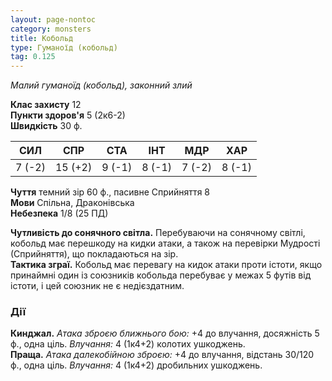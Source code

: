 ```yaml
---
layout: page-nontoc
category: monsters
title: Кобольд
type: Гуманоїд (кобольд)
tag: 0.125
---
```


_Малий гуманоїд (кобольд), законний злий_

**Клас захисту** 12    
**Пункти здоров'я** 5 (2к6-2)    
**Швидкість** 30 ф.  

| СИЛ    | СПР     | СТА    | ІНТ    | МДР    | ХАР    |
| ------ | ------- | ------ | ------ | ------ | ------ |
| 7 (-2) | 15 (+2) | 9 (-1) | 8 (-1) | 7 (-2) | 8 (-1) |

**Чуття** темний зір 60 ф., пасивне Сприйняття 8    
**Мови** Спільна, Драконівська    
**Небезпека** 1/8 (25 ПД)  

**Чутливість до сонячного світла.** Перебуваючи на сонячному світлі, кобольд має перешкоду на кидки атаки, а також на перевірки Мудрості (Сприйняття), що покладаються на зір.    
**Тактика зграї.** Кобольд має перевагу на кидок атаки проти істоти, якщо принаймні один із союзників кобольда перебуває у межах 5 футів від істоти, і цей союзник не є недієздатним.  

### Дії
**Кинджал.** _Атака зброєю ближнього бою:_ +4 до влучання, досяжність 5 ф., одна ціль. _Влучання:_ 4 (1к4+2) колотих ушкоджень.    
**Праща.** _Атака далекобійною зброєю:_ +4 до влучання, відстань 30/120 ф., одна ціль. _Влучання:_ 4 (1к4+2) дробильних ушкоджень.
